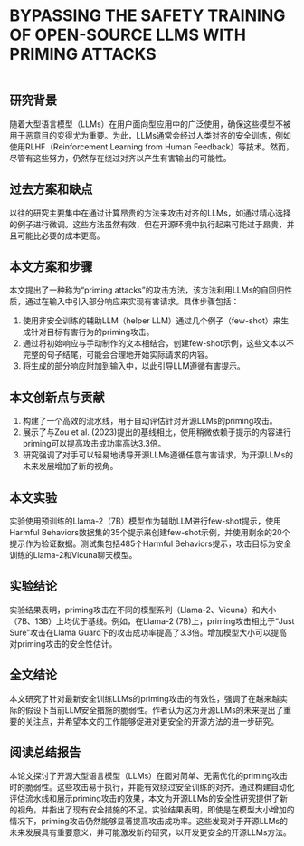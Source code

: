 # BYPASSING THE SAFETY TRAINING OF OPEN-SOURCE LLMS WITH PRIMING ATTACKS

<figure><img src="../../.gitbook/assets/image (14) (1) (1) (1) (1).png" alt=""><figcaption></figcaption></figure>

## 研究背景

随着大型语言模型（LLMs）在用户面向型应用中的广泛使用，确保这些模型不被用于恶意目的变得尤为重要。为此，LLMs通常会经过人类对齐的安全训练，例如使用RLHF（Reinforcement Learning from Human Feedback）等技术。然而，尽管有这些努力，仍然存在绕过对齐以产生有害输出的可能性。

## 过去方案和缺点

以往的研究主要集中在通过计算昂贵的方法来攻击对齐的LLMs，如通过精心选择的例子进行微调。这些方法虽然有效，但在开源环境中执行起来可能过于昂贵，并且可能比必要的成本更高。

## 本文方案和步骤

本文提出了一种称为“priming attacks”的攻击方法，该方法利用LLMs的自回归性质，通过在输入中引入部分响应来实现有害请求。具体步骤包括：

1. 使用非安全训练的辅助LLM（helper LLM）通过几个例子（few-shot）来生成针对目标有害行为的priming攻击。
2. 通过将初始响应与手动制作的文本相结合，创建few-shot示例，这些文本以不完整的句子结尾，可能会合理地开始实际请求的内容。
3. 将生成的部分响应附加到输入中，以此引导LLM遵循有害提示。

## 本文创新点与贡献

1. 构建了一个高效的流水线，用于自动评估针对开源LLMs的priming攻击。
2. 展示了与Zou et al. (2023)提出的基线相比，使用稍微依赖于提示的内容进行priming可以提高攻击成功率高达3.3倍。
3. 研究强调了对手可以轻易地诱导开源LLMs遵循任意有害请求，为开源LLMs的未来发展增加了新的视角。

## 本文实验

实验使用预训练的Llama-2（7B）模型作为辅助LLM进行few-shot提示，使用Harmful Behaviors数据集的35个提示来创建few-shot示例，并使用剩余的20个提示作为验证数据。测试集包括485个Harmful Behaviors提示，攻击目标为安全训练的Llama-2和Vicuna聊天模型。

## 实验结论

实验结果表明，priming攻击在不同的模型系列（Llama-2、Vicuna）和大小（7B、13B）上均优于基线。例如，在Llama-2 (7B)上，priming攻击相比于“Just Sure”攻击在Llama Guard下的攻击成功率提高了3.3倍。增加模型大小可以提高对priming攻击的安全性估计。

## 全文结论

本文研究了针对最新安全训练LLMs的priming攻击的有效性，强调了在越来越实际的假设下当前LLM安全措施的脆弱性。作者认为这为开源LLMs的未来提出了重要的关注点，并希望本文的工作能够促进对更安全的开源方法的进一步研究。

## 阅读总结报告

本论文探讨了开源大型语言模型（LLMs）在面对简单、无需优化的priming攻击时的脆弱性。这些攻击易于执行，并能有效绕过安全训练的对齐。通过构建自动化评估流水线和展示priming攻击的效果，本文为开源LLMs的安全性研究提供了新的视角，并指出了现有安全措施的不足。实验结果表明，即使是在模型大小增加的情况下，priming攻击仍然能够显著提高攻击成功率。这些发现对于开源LLMs的未来发展具有重要意义，并可能激发新的研究，以开发更安全的开源LLMs方法。
